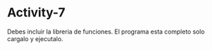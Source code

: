 # Activity-7

Debes incluir la libreria de funciones. El programa esta completo solo cargalo y ejecutalo.
